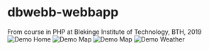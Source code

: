 # dbwebb-webbapp
From course in PHP at Blekinge Institute of Technology, BTH, 2019 <br>
![Demo Home](../assets/particle_home.png?raw=true)
![Demo Map](../assets/particle_map.png?raw=true)
![Demo Map](../assets/particle_map_browser.png?raw=true)
![Demo Weather](../assets/particle_weather.png?raw=true)
